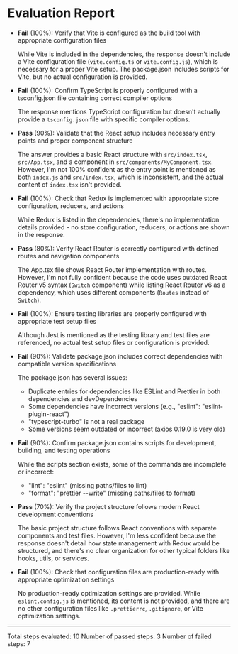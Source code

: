 # Evaluation Report

- **Fail** (100%): Verify that Vite is configured as the build tool with appropriate configuration files

    While Vite is included in the dependencies, the response doesn't include a Vite configuration file (`vite.config.ts` or `vite.config.js`), which is necessary for a proper Vite setup. The package.json includes scripts for Vite, but no actual configuration is provided.

- **Fail** (100%): Confirm TypeScript is properly configured with a tsconfig.json file containing correct compiler options

    The response mentions TypeScript configuration but doesn't actually provide a `tsconfig.json` file with specific compiler options.

- **Pass** (90%): Validate that the React setup includes necessary entry points and proper component structure

    The answer provides a basic React structure with `src/index.tsx`, `src/App.tsx`, and a component in `src/components/MyComponent.tsx`. However, I'm not 100% confident as the entry point is mentioned as both `index.js` and `src/index.tsx`, which is inconsistent, and the actual content of `index.tsx` isn't provided.

- **Fail** (100%): Check that Redux is implemented with appropriate store configuration, reducers, and actions

    While Redux is listed in the dependencies, there's no implementation details provided - no store configuration, reducers, or actions are shown in the response.

- **Pass** (80%): Verify React Router is correctly configured with defined routes and navigation components

    The App.tsx file shows React Router implementation with routes. However, I'm not fully confident because the code uses outdated React Router v5 syntax (`Switch` component) while listing React Router v6 as a dependency, which uses different components (`Routes` instead of `Switch`).

- **Fail** (100%): Ensure testing libraries are properly configured with appropriate test setup files

    Although Jest is mentioned as the testing library and test files are referenced, no actual test setup files or configuration is provided.

- **Fail** (90%): Validate package.json includes correct dependencies with compatible version specifications

    The package.json has several issues:
    - Duplicate entries for dependencies like ESLint and Prettier in both dependencies and devDependencies
    - Some dependencies have incorrect versions (e.g., "eslint": "eslint-plugin-react")
    - "typescript-turbo" is not a real package
    - Some versions seem outdated or incorrect (axios 0.19.0 is very old)

- **Fail** (90%): Confirm package.json contains scripts for development, building, and testing operations

    While the scripts section exists, some of the commands are incomplete or incorrect:
    - "lint": "eslint" (missing paths/files to lint)
    - "format": "prettier --write" (missing paths/files to format)

- **Pass** (70%): Verify the project structure follows modern React development conventions

    The basic project structure follows React conventions with separate components and test files. However, I'm less confident because the response doesn't detail how state management with Redux would be structured, and there's no clear organization for other typical folders like hooks, utils, or services.

- **Fail** (100%): Check that configuration files are production-ready with appropriate optimization settings

    No production-ready optimization settings are provided. While `eslint.config.js` is mentioned, its content is not provided, and there are no other configuration files like `.prettierrc`, `.gitignore`, or Vite optimization settings.

---

Total steps evaluated: 10
Number of passed steps: 3
Number of failed steps: 7